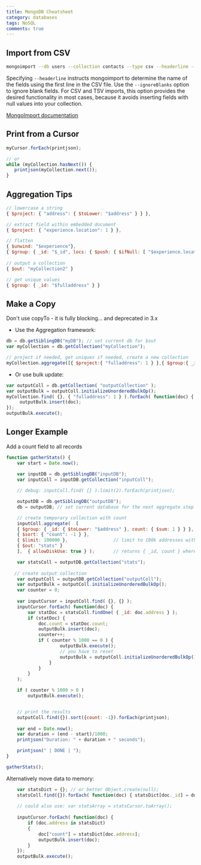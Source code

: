 ```yaml
---
title: MongoDB Cheatsheet
category: databases
tags: NoSQL
comments: true
---
```


## Import from CSV

```bash
mongoimport --db users --collection contacts --type csv --headerline --file contacts.csv
```

Specifying `--headerline` instructs mongoimport to determine the name of the fields using the first line in the CSV file.
Use the `--ignoreBlanks` option to ignore blank fields. For CSV and TSV imports, this option provides the desired functionality in most cases, because it avoids inserting fields with null values into your collection.

[MongoImport documentation](https://docs.mongodb.org/manual/reference/program/mongoimport/ )

## Print from a Cursor

```js
myCursor.forEach(printjson);

// or
while (myCollection.hasNext()) {
   printjson(myCollection.next());
} 
```

## Aggregation Tips

```js
// lowercase a string 
{ $project: { "address": { $toLower: "$address" } } },

// extract field within embedded document
{ $project: { "experience.location": 1 } },

// flatten 
{ $unwind: "$experience"},
{ $group: { _id: "$_id", locs: { $push: { $ifNull: [ "$experience.location", "undefined" ] } } } }
 
// output a collection
{ $out: "myCollection2" }

// get unique values 
{ $group: { _id: "$fulladdress" } }
```

## Make a Copy

Don't use copyTo - it is fully blocking... and deprecated in 3.x

- Use the Aggregation framework:

```js
db = db.getSiblingDB("myDB"); // set current db for $out
var myCollection = db.getCollection("myCollection");

// project if needed, get uniques if needed, create a new collection
myCollection.aggregate([{ $project:{ "fulladdress": 1 } },{ $group:{ _id: "$fulladdress" } },{ $out: "outputCollection" }], { allowDiskUse:true }); 
```

- Or use bulk update:

```js
var outputColl = db.getCollection( "outputCollection" );
var outputBulk = outputColl.initializeUnorderedBulkOp();
myCollection.find( {}, { "fulladdress": 1 } ).forEach( function(doc) {
     outputBulk.insert(doc);
});
outputBulk.execute();
```

## Longer Example

Add a count field to all records

```js
function gatherStats() {   
    var start = Date.now();
    
    var inputDB = db.getSiblingDB("inputDB");
    var inputColl = inputDB.getCollection("inputColl");

    // debug: inputColl.find( {} ).limit(2).forEach(printjson);  

    outputDB = db.getSiblingDB("outputDB"); 
    db = outputDB; // set current database for the next aggregate step

    // create temporary collection with count
    inputColl.aggregate(  [ 
    { $group: { _id: { $toLower: "$address" }, count: { $sum: 1 } } }, 
    { $sort: { "count": -1 } },
    { $limit: 100000 },                 // limit to 100k addresses with highest count  
    { $out: "stats" }
    ],  { allowDiskUse: true } );       // returns { _id, count } where _id is the address

    var statsColl = outputDB.getCollection("stats");
    
   // create output collection
    var outputColl = outputDB.getCollection("outputColl"); 
    var outputBulk = outputColl.initializeUnorderedBulkOp(); 
    var counter = 0; 
    
    var inputCursor = inputColl.find( {}, {} ); 
    inputCursor.forEach( function(doc) { 
        var statDoc = statsColl.findOne( { _id: doc.address } );
        if (statDoc) {
            doc.count = statDoc.count;
            outputBulk.insert(doc);
            counter++;  
            if ( counter % 1000 == 0 ) {
                    outputBulk.execute();
                    // you have to reset
                    outputBulk = outputColl.initializeUnorderedBulkOp(); 
                }
            }
        }
    );

    if ( counter % 1000 > 0 )
        outputBulk.execute();


    // print the results
    outputColl.find({}).sort({count: -1}).forEach(printjson); 
    
    var end = Date.now();
    var duration = (end - start)/1000;
    printjson("Duration: " + duration + " seconds");

    printjson(" | DONE | ");
}

gatherStats();
```

Alternatively move data to memory:

```js 
    var statsDict = {}; // or better Object.create(null);    
    statsColl.find({}).forEach( function(doc) { statsDict[doc._id] = doc.count } );
    
    // could also use: var statsArray = statsCursor.toArray();
    
    inputCursor.forEach( function(doc) {
        if (doc.address in statsDict)
        { 
            doc["count"] = statsDict[doc.address]; 
            outputBulk.insert(doc); 
        }
    });
    outputBulk.execute();
```
